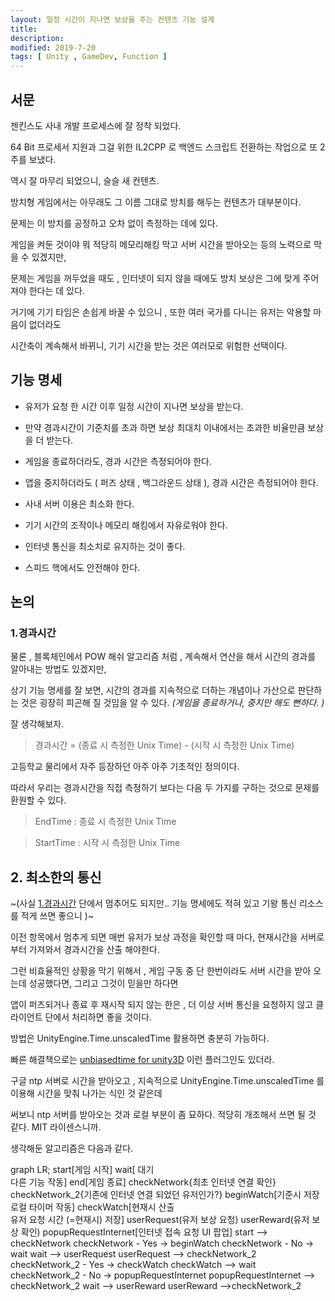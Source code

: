 ```yaml
---
layout: 일정 시간이 지나면 보상을 주는 컨텐츠 기능 설계 
title: 
description: 
modified: 2019-7-20
tags: [ Unity , GameDev, Function ] 
---
```


## 서문

젠킨스도 사내 개발 프로세스에 잘 정착 되었다. 

64 Bit 프로세서 지원과 그걸 위한 IL2CPP 로 백엔드 스크립트 전환하는 작업으로 또 2주를 보냈다. 

역시 잘 마무리 되었으니, 슬슬 새 컨텐츠. 

방치형 게임에서는 아무래도 그 이름 그대로 방치를 해두는 컨텐츠가 대부분이다.

문제는 이 방치를 공정하고 오차 없이 측정하는 데에 있다. 

게임을 켜둔 것이야 뭐 적당히 메모리해킹 막고 서버 시간을 받아오는 등의 노력으로 막을 수 있겠지만, 

문제는 게임을 꺼두었을 때도 , 인터넷이 되지 않을 때에도 방치 보상은 그에 맞게 주어져야 한다는 데 있다. 

거기에 기기 타임은 손쉽게 바꿀 수 있으니 , 또한 여러 국가를 다니는 유저는 악용할 마음이 없더라도 

시간축이 계속해서 바뀌니, 기기 시간을 받는 것은 여러모로 위험한 선택이다. 

## 기능 명세 

- 유저가 요청 한 시간 이후 일정 시간이 지나면 보상을 받는다.

- 만약 경과시간이 기준치를 초과 하면 보상 최대치 이내에서는 초과한 비율만큼 보상을 더 받는다. 

- 게임을 종료하더라도, 경과 시간은 측정되어야 한다. 

- 앱을 중지하더라도 ( 퍼즈 상태 , 백그라운드 상태 ), 경과 시간은 측정되어야 한다. 

- 사내 서버 이용은 최소화 한다. 

- 기기 시간의 조작이나 메모리 해킹에서 자유로워야 한다. 

- 인터넷 통신을 최소치로 유지하는 것이 좋다. 

- 스피드 핵에서도 안전해야 한다. 

## 논의

### 1.경과시간 

물론 , 블록체인에서 POW 해쉬 알고리즘 처럼 , 계속해서 연산을 해서 시간의 경과를 알아내는 방법도 있겠지만, 

상기 기능 명세를 잘 보면, 시간의 경과를 지속적으로 더하는 개념이나 가산으로 판단하는 것은 굉장히 피곤해 질 것임을 알 수 있다. 
_(게임을 종료하거나, 중지만 해도 뻔하다. )_

잘 생각해보자. 

> 경과시간 = (종료 시 측정한 Unix Time) - (시작 시 측정한 Unix Time)

고등학교 물리에서 자주 등장하던 아주 아주 기초적인 정의이다.

따라서 우리는 경과시간을 직접 측정하기 보다는 다음 두 가지를 구하는 것으로 문제를 환원할 수 있다. 

> EndTime : 종료 시 측정한 Unix Time

> StartTime : 시작 시 측정한 Unix Time

## 2. 최소한의 통신 

~(사실 [1.경과시간](#1.경과시간) 단에서 멈추어도 되지만.. 기능 명세에도 적혀 있고 기왕 통신 리소스를 적게 쓰면 좋으니 )~

이전 항목에서 멈추게 되면 매번 유저가 보상 과정을 확인할 때 마다, 현재시간을 서버로 부터 가져와서 경과시간을 산출 해야한다. 

그런 비효율적인 상황을 막기 위해서 , 게임 구동 중 단 한번이라도 서버 시간을 받아 오는데 성공했다면, 그리고 그것이 믿을만 하다면 

앱이 퍼즈되거나 종료 후 재시작 되지 않는 한은 , 더 이상 서버 통신을 요청하지 않고 클라이언트 단에서 처리하면 좋을 것이다. 

방법은 UnityEngine.Time.unscaledTime 활용하면 충분히 가능하다. 

빠른 해결책으로는 [unbiasedtime for unity3D](https://github.com/Lordinarius/unbiasedtime) 이런 플러그인도 있더라. 

구글 ntp 서버로 시간을 받아오고 , 지속적으로 UnityEngine.Time.unscaledTime 를 이용해 시간을 맞춰 나가는 식인 것 같은데

써보니 ntp 서버를 받아오는 것과 로컬 부분이 좀 묘하다. 적당히 개조해서 쓰면 될 것 같다. MIT 라이센스니까.

생각해둔 알고리즘은 다음과 같다. 

<div class="mermaid">
graph LR;
    start[게임 시작]
    wait[ 대기 <br/> 다른 기능 작동]
    end[게임 종료]
    checkNetwork{최초 인터넷 연결 확인}
    checkNetwork_2{기존에 인터넷 연결 되었던 유저인가?}
    beginWatch[기준시 저장 <br/> 로컬 타이머 작동]
    checkWatch[현재시 산출 <br/> 유저 요청 시간 (=현재시) 저장]
    userRequest(유저 보상 요청)
    userReward(유저 보상 확인)
    popupRequestInternet[인터넷 접속 요청 UI 팝업]
    start --> checkNetwork 
    checkNetwork - Yes -> beginWatch 
    checkNetwork - No -> wait 
    wait --> userRequest 
    userRequest --> checkNetwork_2 
    checkNetwork_2 - Yes -> checkWatch 
    checkWatch --> wait 
    checkNetwork_2 - No -> popupRequestInternet 
    popupRequestInternet --> checkNetwork_2
    wait --> userReward 
    userReward -->checkNetwork_2
</div>